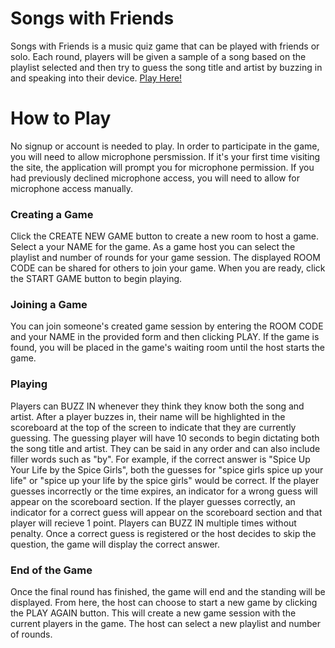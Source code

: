 # Songs with Friends
Songs with Friends is a music quiz game that can be played with friends or solo.
Each round, players will be given a sample of a song based on the playlist selected and then try to guess the song title and artist by buzzing in and speaking into their device.
[Play Here!](https://songs-with-friends-client-production.up.railway.app/)
# How to Play
No signup or account is needed to play.
In order to participate in the game, you will need to allow microphone persmission.
If it's your first time visiting the site, the application will prompt you for microphone permission.
If you had previously declined microphone access, you will need to allow for microphone access manually.

### Creating a Game
Click the CREATE NEW GAME button to create a new room to host a game.
Select a your NAME for the game.
As a game host you can select the playlist and number of rounds for your game session.
The displayed ROOM CODE can be shared for others to join your game.
When you are ready, click the START GAME button to begin playing.

### Joining a Game
You can join someone's created game session by entering the ROOM CODE and your NAME in the provided form and then clicking PLAY.
If the game is found, you will be placed in the game's waiting room until the host starts the game.

### Playing
Players can BUZZ IN whenever they think they know both the song and artist.
After a player buzzes in, their name will be highlighted in the scoreboard at the top of the screen to indicate that they are currently guessing.
The guessing player will have 10 seconds to begin dictating both the song title and artist.
They can be said in any order and can also include filler words such as "by".
For example, if the correct answer is "Spice Up Your Life by the Spice Girls", both the guesses for "spice girls spice up your life" or "spice up your life by the spice girls" would be correct.
If the player guesses incorrectly or the time expires, an indicator for a wrong guess will appear on the scoreboard section.
If the player guesses correctly, an indicator for a correct guess will appear on the scoreboard section and that player will recieve 1 point.
Players can BUZZ IN multiple times without penalty.
Once a correct guess is registered or the host decides to skip the question, the game will display the correct answer.

### End of the Game
Once the final round has finished, the game will end and the standing will be displayed.
From here, the host can choose to start a new game by clicking the PLAY AGAIN button.
This will create a new game session with the current players in the game.
The host can select a new playlist and number of rounds.